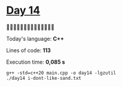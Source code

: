 # [Day 14](https://adventofcode.com/2022/day/14) 
:gift::gift::gift::gift::gift::gift::gift::gift::gift::gift::gift::gift::gift::gift:

Today's language: **C++**

Lines of code: **113**

Execution time: **0,085 s**

```shell
g++ -std=c++20 main.cpp -o day14 -lgzutil
./day14 i-dont-like-sand.txt
```
